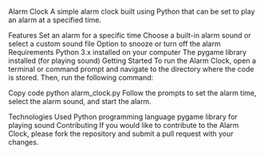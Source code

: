 Alarm Clock
A simple alarm clock built using Python that can be set to play an alarm at a specified time.

Features
Set an alarm for a specific time
Choose a built-in alarm sound or select a custom sound file
Option to snooze or turn off the alarm
Requirements
Python 3.x installed on your computer
The pygame library installed (for playing sound)
Getting Started
To run the Alarm Clock, open a terminal or command prompt and navigate to the directory where the code is stored. Then, run the following command:

Copy code
python alarm_clock.py
Follow the prompts to set the alarm time, select the alarm sound, and start the alarm.

Technologies Used
Python programming language
pygame library for playing sound
Contributing
If you would like to contribute to the Alarm Clock, please fork the repository and submit a pull request with your changes.
